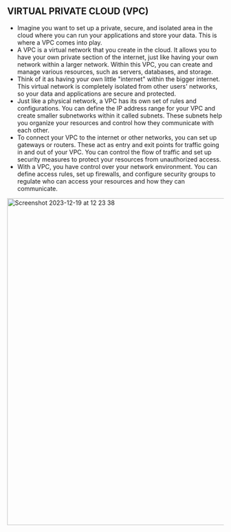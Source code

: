 ## VIRTUAL PRIVATE CLOUD (VPC)
- Imagine you want to set up a private, secure, and isolated area in the cloud where you can run your applications and store your data. This is where a VPC comes into play.
- A VPC is a virtual network that you create in the cloud. It allows you to have your own private section of the internet, just like having your own network within a larger network. Within this VPC, you can create and manage various resources, such as servers, databases, and storage.
- Think of it as having your own little "internet" within the bigger internet. This virtual network is completely isolated from other users' networks, so your data and applications are secure and protected.
- Just like a physical network, a VPC has its own set of rules and configurations. You can define the IP address range for your VPC and create smaller subnetworks within it called subnets. These subnets help you organize your resources and control how they communicate with each other.
- To connect your VPC to the internet or other networks, you can set up gateways or routers. These act as entry and exit points for traffic going in and out of your VPC. You can control the flow of traffic and set up security measures to protect your resources from unauthorized access.
- With a VPC, you have control over your network environment. You can define access rules, set up firewalls, and configure security groups to regulate who can access your resources and how they can communicate.

<img width="761" alt="Screenshot 2023-12-19 at 12 23 38" src="https://github.com/KarthikSappidi/AWS-NOTES/assets/138702639/6aab8e91-bea9-4b0d-a566-e8a8b267651f">
